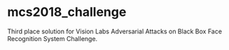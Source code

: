 # mcs2018_challenge
Third place solution for Vision Labs Adversarial Attacks on Black Box Face Recognition System Challenge.
